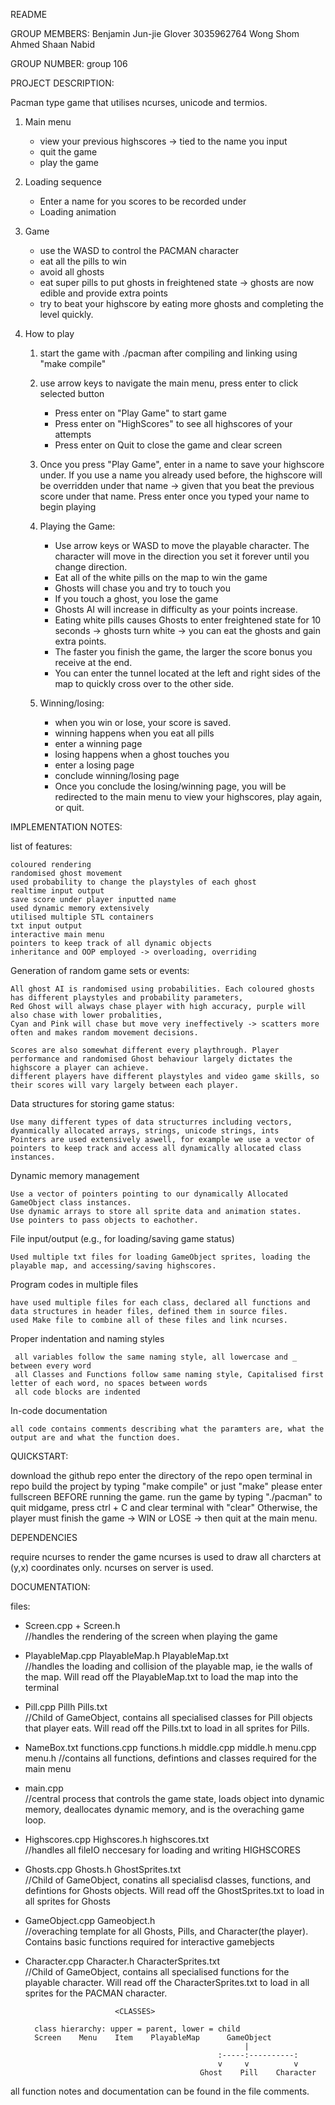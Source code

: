 README

GROUP MEMBERS:
Benjamin Jun-jie Glover 3035962764
Wong Shom
Ahmed Shaan Nabid

GROUP NUMBER:
group 106

PROJECT DESCRIPTION:

  Pacman type game that utilises ncurses, unicode and termios. 
  1. Main menu
      - view your previous highscores -> tied to the name you input
      - quit the game
      - play the game

  2. Loading sequence
      - Enter a name for you scores to be recorded under
      - Loading animation

  3. Game
       - use the WASD to control the PACMAN character
       - eat all the pills to win
       - avoid all ghosts
       - eat super pills to put ghosts in freightened state -> ghosts are now edible and provide extra points
       - try to beat your highscore by eating more ghosts and completing the level quickly.

  4. How to play
      1) start the game with ./pacman after compiling and linking using "make compile"

      2) use arrow keys to navigate the main menu, press enter to click selected button
            - Press enter on "Play Game" to start game
            - Press enter on "HighScores" to see all highscores of your attempts
            - Press enter on Quit to close the game and clear screen

      3) Once you press "Play Game", enter in a name to save your highscore under. If you use a name you already used before, 
         the highscore will be overridden under    that name -> given that you beat the previous score under that name.
         Press enter once you typed your name to begin playing

      4) Playing the Game:
         - Use arrow keys or WASD to move the playable character. The character will move in the direction you set it forever until you change direction.
         - Eat all of the white pills on the map to win the game
         - Ghosts will chase you and try to touch you
         - If you touch a ghost, you lose the game
         - Ghosts AI will increase in difficulty as your points increase.
         - Eating white pills causes Ghosts to enter freightened state for 10 seconds -> ghosts turn white -> you can eat the ghosts and gain extra points.
         - The faster you finish the game, the larger the score bonus you receive at the end.
         - You can enter the tunnel located at the left and right sides of the map to quickly cross over to the other side.

      5) Winning/losing:

          - when you win or lose, your score is saved.
          - winning happens when you eat all pills
           - enter a winning page
          - losing happens when a ghost touches you
           - enter a losing page
          - conclude winning/losing page
          - Once you conclude the losing/winning page, you will be redirected to the main menu to view your highscores, play again, or quit.


IMPLEMENTATION NOTES:


list of features:

    coloured rendering
    randomised ghost movement
    used probability to change the playstyles of each ghost
    realtime input output
    save score under player inputted name
    used dynamic memory extensively
    utilised multiple STL containers
    txt input output
    interactive main menu
    pointers to keep track of all dynamic objects
    inheritance and OOP employed -> overloading, overriding

Generation of random game sets or events:

    All ghost AI is randomised using probabilities. Each coloured ghosts has different playstyles and probability parameters,
    Red Ghost will always chase player with high accuracy, purple will also chase with lower probalities, 
    Cyan and Pink will chase but move very ineffectively -> scatters more often and makes random movement decisions.
    
    Scores are also somewhat different every playthrough. Player performance and randomised Ghost behaviour largely dictates the highscore a player can achieve.
    different players have different playstyles and video game skills, so their scores will vary largely between each player.

Data structures for storing game status:

    Use many different types of data structurres including vectors, dyanmically allocated arrays, strings, unicode strings, ints
    Pointers are used extensively aswell, for example we use a vector of pointers to keep track and access all dynamically allocated class instances.

Dynamic memory management

    Use a vector of pointers pointing to our dynamically Allocated GameObject class instances.
    Use dynamic arrays to store all sprite data and animation states.
    Use pointers to pass objects to eachother.
  
File input/output (e.g., for loading/saving game status)

    Used multiple txt files for loading GameObject sprites, loading the playable map, and accessing/saving highscores.
  
Program codes in multiple files

    have used multiple files for each class, declared all functions and data structures in header files, defined them in source files.
    used Make file to combine all of these files and link ncurses.
  
Proper indentation and naming styles

     all variables follow the same naming style, all lowercase and _ between every word
     all Classes and Functions follow same naming style, Capitalised first letter of each word, no spaces between words
     all code blocks are indented
   
In-code documentation

    all code contains comments describing what the paramters are, what the output are and what the function does.


QUICKSTART:

  download the github repo
  enter the directory of the repo
  open terminal in repo
  build the project by typing "make compile" or just "make"
  please enter fullscreen BEFORE running the game.
  run the game by typing "./pacman"
  to quit midgame, press ctrl + C and clear terminal with "clear"
  Otherwise, the player must finish the game -> WIN or LOSE -> then quit at the main menu.

DEPENDENCIES

  require ncurses to render the game
  ncurses is used to draw all charcters at (y,x) coordinates only.
  ncurses on server is used.



DOCUMENTATION:

files:

- Screen.cpp + Screen.h                                                     
//handles the rendering of the screen when playing the game

- PlayableMap.cpp PlayableMap.h PlayableMap.txt                             
//handles the loading and collision of the playable map, ie the walls of the map. Will read off the PlayableMap.txt to load the map into the terminal

- Pill.cpp Pillh Pills.txt                                                  
//Child of GameObject, contains all specialised classes for Pill objects that player eats. Will read off the Pills.txt to load in all sprites for Pills.

- NameBox.txt functions.cpp functions.h middle.cpp middle.h menu.cpp menu.h 
//contains all functions, defintions and classes required for the main menu

- main.cpp                                                                  
//central process that controls the game state, loads object into dynamic memory, deallocates dynamic memory, and is the overaching game loop.

- Highscores.cpp Highscores.h highscores.txt                                
//handles all fileIO neccesary for loading and writing HIGHSCORES

- Ghosts.cpp Ghosts.h GhostSprites.txt                                      
//Child of GameObject, conatins all specialisd classes, functions, and defintions for Ghosts objects. Will read off the GhostSprites.txt to load in all sprites for Ghosts

- GameObject.cpp Gameobject.h                                               
//overaching template for all Ghosts, Pills, and Character(the player). Contains basic functions required for interactive gamebjects

- Character.cpp Character.h CharacterSprites.txt                            
//Child of GameObject, contains all specialised functions for the playable character. Will read off the CharacterSprites.txt to load in all sprites for the PACMAN character.





                          <CLASSES>
                    
        class hierarchy: upper = parent, lower = child          
        Screen    Menu    Item    PlayableMap      GameObject
                                                       |
                                                 :-----:----------:
                                                 v     v          v    
                                             Ghost    Pill    Character

 
 all function notes and documentation can be found in the file comments.
